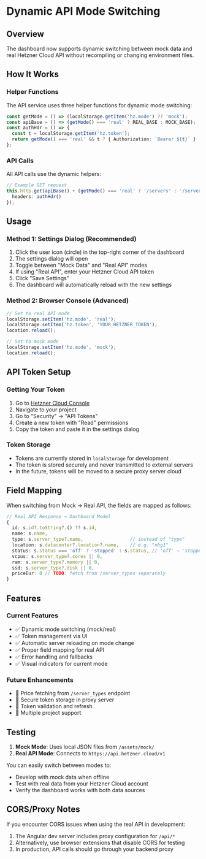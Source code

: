 # Dynamic API Mode Switching

## Overview

The dashboard now supports dynamic switching between mock data and real Hetzner Cloud API without recompiling or changing environment files.

## How It Works

### Helper Functions

The API service uses three helper functions for dynamic mode switching:

```typescript
const getMode = () => (localStorage.getItem('hz.mode') ?? 'mock');
const apiBase = () => (getMode() === 'real' ? REAL_BASE : MOCK_BASE);
const authHdr = () => {
  const t = localStorage.getItem('hz.token');
  return getMode() === 'real' && t ? { Authorization: `Bearer ${t}` } : {};
};
```

### API Calls

All API calls use the dynamic helpers:

```typescript
// Example GET request
this.http.get(apiBase() + (getMode() === 'real' ? '/servers' : '/servers.json'), {
  headers: authHdr()
});
```

## Usage

### Method 1: Settings Dialog (Recommended)

1. Click the user icon (circle) in the top-right corner of the dashboard
2. The settings dialog will open
3. Toggle between "Mock Data" and "Real API" modes
4. If using "Real API", enter your Hetzner Cloud API token
5. Click "Save Settings"
6. The dashboard will automatically reload with the new settings

### Method 2: Browser Console (Advanced)

```javascript
// Set to real API mode
localStorage.setItem('hz.mode', 'real');
localStorage.setItem('hz.token', 'YOUR_HETZNER_TOKEN');
location.reload();

// Set to mock mode
localStorage.setItem('hz.mode', 'mock');
location.reload();
```

## API Token Setup

### Getting Your Token

1. Go to [Hetzner Cloud Console](https://console.hetzner.cloud/)
2. Navigate to your project
3. Go to "Security" → "API Tokens"
4. Create a new token with "Read" permissions
5. Copy the token and paste it in the settings dialog

### Token Storage

- Tokens are currently stored in `localStorage` for development
- The token is stored securely and never transmitted to external servers
- In the future, tokens will be moved to a secure proxy server cloud

## Field Mapping

When switching from Mock → Real API, the fields are mapped as follows:

```typescript
// Real API Response → Dashboard Model
{
  id: s.id?.toString?.() ?? s.id,
  name: s.name,
  type: s.server_type?.name,                 // instead of "type"
  location: s.datacenter?.location?.name,    // e.g. "nbg1"
  status: s.status === 'off' ? 'stopped' : s.status, // 'off' → 'stopped'
  vcpus: s.server_type?.cores || 0,
  ram: s.server_type?.memory || 0,
  ssd: s.server_type?.disk || 0,
  priceEur: 0 // TODO: fetch from /server_types separately
}
```

## Features

### Current Features
- ✅ Dynamic mode switching (mock/real)
- ✅ Token management via UI
- ✅ Automatic server reloading on mode change
- ✅ Proper field mapping for real API
- ✅ Error handling and fallbacks
- ✅ Visual indicators for current mode

### Future Enhancements
- 🔄 Price fetching from `/server_types` endpoint
- 🔄 Secure token storage in proxy server
- 🔄 Token validation and refresh
- 🔄 Multiple project support

## Testing

1. **Mock Mode**: Uses local JSON files from `/assets/mock/`
2. **Real API Mode**: Connects to `https://api.hetzner.cloud/v1`

You can easily switch between modes to:
- Develop with mock data when offline
- Test with real data from your Hetzner Cloud account
- Verify the dashboard works with both data sources

## CORS/Proxy Notes

If you encounter CORS issues when using the real API in development:
1. The Angular dev server includes proxy configuration for `/api/*`
2. Alternatively, use browser extensions that disable CORS for testing
3. In production, API calls should go through your backend proxy